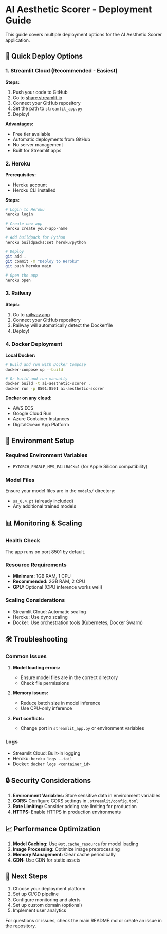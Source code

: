 # AI Aesthetic Scorer - Deployment Guide

This guide covers multiple deployment options for the AI Aesthetic Scorer application.

## 🚀 Quick Deploy Options

### 1. Streamlit Cloud (Recommended - Easiest)

**Steps:**
1. Push your code to GitHub
2. Go to [share.streamlit.io](https://share.streamlit.io)
3. Connect your GitHub repository
4. Set the path to `streamlit_app.py`
5. Deploy!

**Advantages:**
- Free tier available
- Automatic deployments from GitHub
- No server management
- Built for Streamlit apps

### 2. Heroku

**Prerequisites:**
- Heroku account
- Heroku CLI installed

**Steps:**
```bash
# Login to Heroku
heroku login

# Create new app
heroku create your-app-name

# Add buildpack for Python
heroku buildpacks:set heroku/python

# Deploy
git add .
git commit -m "Deploy to Heroku"
git push heroku main

# Open the app
heroku open
```

### 3. Railway

**Steps:**
1. Go to [railway.app](https://railway.app)
2. Connect your GitHub repository
3. Railway will automatically detect the Dockerfile
4. Deploy!

### 4. Docker Deployment

**Local Docker:**
```bash
# Build and run with Docker Compose
docker-compose up --build

# Or build and run manually
docker build -t ai-aesthetic-scorer .
docker run -p 8501:8501 ai-aesthetic-scorer
```

**Docker on any cloud:**
- AWS ECS
- Google Cloud Run
- Azure Container Instances
- DigitalOcean App Platform

## 🔧 Environment Setup

### Required Environment Variables
- `PYTORCH_ENABLE_MPS_FALLBACK=1` (for Apple Silicon compatibility)

### Model Files
Ensure your model files are in the `models/` directory:
- `sa_0.4.pt` (already included)
- Any additional trained models

## 📊 Monitoring & Scaling

### Health Check
The app runs on port 8501 by default.

### Resource Requirements
- **Minimum:** 1GB RAM, 1 CPU
- **Recommended:** 2GB RAM, 2 CPU
- **GPU:** Optional (CPU inference works well)

### Scaling Considerations
- Streamlit Cloud: Automatic scaling
- Heroku: Use dyno scaling
- Docker: Use orchestration tools (Kubernetes, Docker Swarm)

## 🛠️ Troubleshooting

### Common Issues

1. **Model loading errors:**
   - Ensure model files are in the correct directory
   - Check file permissions

2. **Memory issues:**
   - Reduce batch size in model inference
   - Use CPU-only inference

3. **Port conflicts:**
   - Change port in `streamlit_app.py` or environment variables

### Logs
- Streamlit Cloud: Built-in logging
- Heroku: `heroku logs --tail`
- Docker: `docker logs <container_id>`

## 🔒 Security Considerations

1. **Environment Variables:** Store sensitive data in environment variables
2. **CORS:** Configure CORS settings in `.streamlit/config.toml`
3. **Rate Limiting:** Consider adding rate limiting for production
4. **HTTPS:** Enable HTTPS in production environments

## 📈 Performance Optimization

1. **Model Caching:** Use `@st.cache_resource` for model loading
2. **Image Processing:** Optimize image preprocessing
3. **Memory Management:** Clear cache periodically
4. **CDN:** Use CDN for static assets

## 🎯 Next Steps

1. Choose your deployment platform
2. Set up CI/CD pipeline
3. Configure monitoring and alerts
4. Set up custom domain (optional)
5. Implement user analytics

For questions or issues, check the main README.md or create an issue in the repository. 